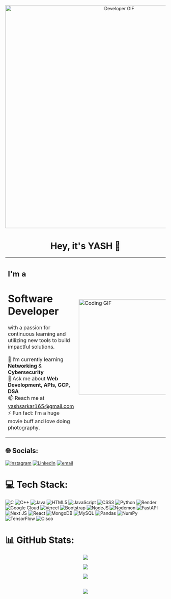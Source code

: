 <p align="center">
  <img src="https://media.giphy.com/media/v1.Y2lkPTc5MGI3NjExcHFpbWlsMHIzM2YwemJ1YTIyeDNzeWN1d2E1dHV1eG5tZ29nMXlzbSZlcD12MV9naWZzX3NlYXJjaCZjdD1n/2IudUHdI075HL02Pkk/giphy.gif" alt="Developer GIF" width="700"/>
</p>
<h1 align="center">Hey, it's YASH 👋</h1>

<table>
  <tr>
    <td>
      <p>
        <h2>I'm a <h1>Software Developer</h1> with a passion for continuous learning and utilizing new tools to build impactful solutions.</h2>
        <br><br>
        🌱 I’m currently learning <b>Networking</b> & <b>Cybersecurity</b><br>
        💬 Ask me about <b>Web Development, APIs, GCP, DSA</b><br>
        📫 Reach me at <a href="mailto:yashsarkar165@gmail.com">yashsarkar165@gmail.com</a><br>
        ⚡ Fun fact: I’m a huge movie buff and love doing photography.
      </p>
    </td>
    <td>
      <img src="https://media.giphy.com/media/v1.Y2lkPWVjZjA1ZTQ3aHd0Y3hhNmUzNG9nZ3AycXp3dWY0MXljOGllY3liMzNhYmczbWttNSZlcD12MV9naWZzX3NlYXJjaCZjdD1n/u2pmTWUi0MXjyrMaVj/giphy.gif" alt="Coding GIF" width="300"/>
    </td>
  </tr>
</table>


## 🌐 Socials:
[![Instagram](https://img.shields.io/badge/Instagram-%23E4405F.svg?logo=Instagram&logoColor=white)](https://instagram.com/yash.sarkar__) [![LinkedIn](https://img.shields.io/badge/LinkedIn-%230077B5.svg?logo=linkedin&logoColor=white)](https://linkedin.com/in/yasarkar99) [![email](https://img.shields.io/badge/Email-D14836?logo=gmail&logoColor=white)](mailto:yashsarkar165@gmail.com) 

# 💻 Tech Stack:
![C](https://img.shields.io/badge/c-%2300599C.svg?style=for-the-badge&logo=c&logoColor=white) ![C++](https://img.shields.io/badge/c++-%2300599C.svg?style=for-the-badge&logo=c%2B%2B&logoColor=white) ![Java](https://img.shields.io/badge/java-%23ED8B00.svg?style=for-the-badge&logo=openjdk&logoColor=white) ![HTML5](https://img.shields.io/badge/html5-%23E34F26.svg?style=for-the-badge&logo=html5&logoColor=white) ![JavaScript](https://img.shields.io/badge/javascript-%23323330.svg?style=for-the-badge&logo=javascript&logoColor=%23F7DF1E) ![CSS3](https://img.shields.io/badge/css3-%231572B6.svg?style=for-the-badge&logo=css3&logoColor=white) ![Python](https://img.shields.io/badge/python-3670A0?style=for-the-badge&logo=python&logoColor=ffdd54) ![Render](https://img.shields.io/badge/Render-%46E3B7.svg?style=for-the-badge&logo=render&logoColor=white) ![Google Cloud](https://img.shields.io/badge/GoogleCloud-%234285F4.svg?style=for-the-badge&logo=google-cloud&logoColor=white) ![Vercel](https://img.shields.io/badge/vercel-%23000000.svg?style=for-the-badge&logo=vercel&logoColor=white) ![Bootstrap](https://img.shields.io/badge/bootstrap-%238511FA.svg?style=for-the-badge&logo=bootstrap&logoColor=white) ![NodeJS](https://img.shields.io/badge/node.js-6DA55F?style=for-the-badge&logo=node.js&logoColor=white) ![Nodemon](https://img.shields.io/badge/NODEMON-%23323330.svg?style=for-the-badge&logo=nodemon&logoColor=%BBDEAD) ![FastAPI](https://img.shields.io/badge/FastAPI-005571?style=for-the-badge&logo=fastapi) ![Next JS](https://img.shields.io/badge/Next-black?style=for-the-badge&logo=next.js&logoColor=white) ![React](https://img.shields.io/badge/react-%2320232a.svg?style=for-the-badge&logo=react&logoColor=%2361DAFB) ![MongoDB](https://img.shields.io/badge/MongoDB-%234ea94b.svg?style=for-the-badge&logo=mongodb&logoColor=white) ![MySQL](https://img.shields.io/badge/mysql-4479A1.svg?style=for-the-badge&logo=mysql&logoColor=white) ![Pandas](https://img.shields.io/badge/pandas-%23150458.svg?style=for-the-badge&logo=pandas&logoColor=white) ![NumPy](https://img.shields.io/badge/numpy-%23013243.svg?style=for-the-badge&logo=numpy&logoColor=white) ![TensorFlow](https://img.shields.io/badge/TensorFlow-%23FF6F00.svg?style=for-the-badge&logo=TensorFlow&logoColor=white) ![Cisco](https://img.shields.io/badge/cisco-%23049fd9.svg?style=for-the-badge&logo=cisco&logoColor=black)
# 📊 GitHub Stats:
<div align="center">

  <img src="https://github-readme-stats.vercel.app/api?username=yashsarkar164&theme=dark&hide_border=false&include_all_commits=false&count_private=false" /><br>
  
  <img src="https://nirzak-streak-stats.vercel.app/?user=yashsarkar164&theme=dark&hide_border=false" /><br>
  
  <img src="https://github-readme-stats.vercel.app/api/top-langs/?username=yashsarkar164&theme=dark&hide_border=false&include_all_commits=false&count_private=false&layout=compact" /><br><br>

  
  <img src="https://komarev.com/ghpvc/?username=yashsarkar164&color=blue" />

</div>



